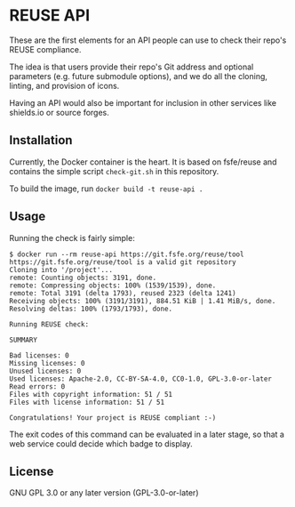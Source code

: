 <!--
  SPDX-License-Identifier: GPL-3.0-or-later
  Copyright © 2019 Free Software Foundation Europe e.V.
-->

# REUSE API

These are the first elements for an API people can use to check their repo's REUSE compliance.

The idea is that users provide their repo's Git address and optional parameters (e.g. future submodule options), and we do all the cloning, linting, and provision of icons.

Having an API would also be important for inclusion in other services like shields.io or source forges.

## Installation

Currently, the Docker container is the heart. It is based on fsfe/reuse and contains the simple script `check-git.sh` in this repository.

To build the image, run `docker build -t reuse-api .`

## Usage

Running the check is fairly simple:

```text
$ docker run --rm reuse-api https://git.fsfe.org/reuse/tool
https://git.fsfe.org/reuse/tool is a valid git repository
Cloning into '/project'...
remote: Counting objects: 3191, done.
remote: Compressing objects: 100% (1539/1539), done.
remote: Total 3191 (delta 1793), reused 2323 (delta 1241)
Receiving objects: 100% (3191/3191), 884.51 KiB | 1.41 MiB/s, done.
Resolving deltas: 100% (1793/1793), done.

Running REUSE check:

SUMMARY

Bad licenses: 0
Missing licenses: 0
Unused licenses: 0
Used licenses: Apache-2.0, CC-BY-SA-4.0, CC0-1.0, GPL-3.0-or-later
Read errors: 0
Files with copyright information: 51 / 51
Files with license information: 51 / 51

Congratulations! Your project is REUSE compliant :-)
```

The exit codes of this command can be evaluated in a later stage, so that a web service could decide which badge to display.

## License

GNU GPL 3.0 or any later version (GPL-3.0-or-later)
